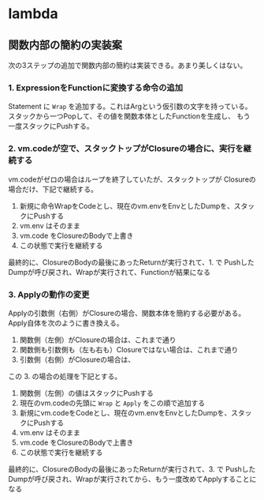 # lambda

## 関数内部の簡約の実装案

次の3ステップの追加で関数内部の簡約は実装できる。あまり美しくはない。

### 1. ExpressionをFunctionに変換する命令の追加

Statement に `Wrap` を追加する。これはArgという仮引数の文字を持っている。
スタックから一つPopして、その値を関数本体としたFunctionを生成し、
もう一度スタックにPushする。

### 2. vm.codeが空で、スタックトップがClosureの場合に、実行を継続する

vm.codeがゼロの場合はループを終了していたが、スタックトップが
Closureの場合だけ、下記で継続する。

1. 新規に命令WrapをCodeとし、現在のvm.envをEnvとしたDumpを、スタックにPushする
2. vm.env はそのまま
3. vm.code をClosureのBodyで上書き
4. この状態で実行を継続する

最終的に、ClosureのBodyの最後にあったReturnが実行されて、1. で
PushしたDumpが呼び戻され、Wrapが実行されて、Functionが結果になる

### 3. Applyの動作の変更

Applyの引数側（右側）がClosureの場合、関数本体を簡約する必要がある。
Apply自体を次のように書き換える。

1. 関数側（左側）がClosureの場合は、これまで通り
2. 関数側も引数側も（左も右も）Closureではない場合は、これまで通り
3. 引数側（右側）がClosureの場合は、

この 3. の場合の処理を下記とする。

1. 関数側（左側）の値はスタックにPushする
2. 現在のvm.codeの先頭に `Wrap` と `Apply` をこの順で追加する
3. 新規にvm.codeをCodeとし、現在のvm.envをEnvとしたDumpを、スタックにPushする
4. vm.env はそのまま
5. vm.code をClosureのBodyで上書き
6. この状態で実行を継続する
 
最終的に、ClosureのBodyの最後にあったReturnが実行されて、3. で
PushしたDumpが呼び戻され、Wrapが実行されてから、もう一度改めてApplyすることになる
 

